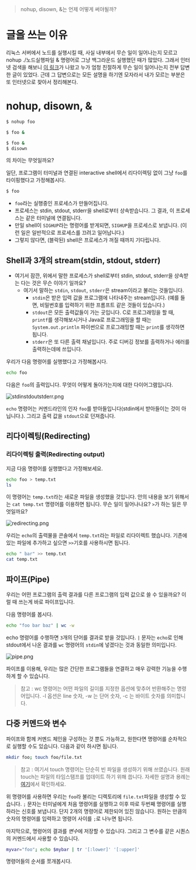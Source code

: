 > nohup, disown, &는 언제 어떻게 써야될까?

# 글을 쓰는 이유

리눅스 서버에서 노드를 실행시킬 때, 사실 내부에서 무슨 일이 일어나는지 모르고 nohup ./노드실행파일 & 명령어로 그냥 백그라운드 실행했던 때가 많았다. 그래서 인터넷 검색을 해보니 [이 링크](https://unix.stackexchange.com/questions/3886/difference-between-nohup-disown-and)가 나왔고 누가 엄청 친절하게 무슨 일이 일어나는지 전부 답변한 글이 있었다. 근데 그 답변으로는 모든 설명을 하기엔 모자라서 내가 모르는 부분은 또 인터넷으로 찾아서 정리해본다.

# nohup, disown, &

```bash
$ nohup foo
```

```bash
$ foo &
```

```bash
$ foo &
$ disown
```

의 차이는 무엇일까요?

일단, 프로그램이 터미널과 연결된 interactive shell에서 리다이렉팅 없이 그냥 `foo`를 타이핑했다고 가정해봅시다.

```bash
$ foo
```

- `foo`라는 실행중인 프로세스가 만들어집니다.
- 프로세스는 stdin, stdout, stderr을 shell로부터 상속받습니다. 그 결과, 이 프로세스는 같은 터미널에 연결됩니다.
- 만일 shell이 `SIGHUP`라는 명령어를 받게되면, `SIGHUP`을 프로세스로 보냅니다. (이런 일은 일반적으로 프로세스를 끄려고 일어납니다.)
- 그렇지 않다면, (블락된) shell은 프로세스가 꺼질 때까지 기다립니다.

## Shell과 3개의 stream(stdin, stdout, stderr)

- 여기서 잠깐, 위에서 말한 프로세스가 shell로부터 stdin, stdout, stderr을 상속받는 다는 것은 무슨 이야기 일까요?
	- 여기서 말하는 `stdin`, `stdout`, `stderr`은 stream이라고 불리는 것들입니다.
    	- `stdin`은 받은 입력 값을 프로그램에 나타내주는 stream입니다. (예를 들면, 비밀번호를 입력하기 위한 프롬프트 같은 것들이 있습니다.)
        - `stdout`은 모든 출력값들이 가는 곳입니다. C로 프로그래밍을 할 때, `printf`를 생각해보시거나 Java로 프로그래밍을 할 때는 `System.out.println` 파이썬으로 프로그래밍할 때는 `print`를 생각하면 됩니다.
        - `stderr`은 또 다른 출력 채널입니다. 주로 디버깅 정보를 출력하거나 에러를 출력하는데에 쓰입니다.

우리가 다음 명령어를 실행했다고 가정해봅시다.

```bash
echo foo
```

다음은 `foo`의 출력입니다. 무엇이 어떻게 돌아가는지에 대한 다이어그램입니다.

![stdinstdoutstderr.png](https://images.velog.io/post-images/jakeseo_me/ecf11ca0-6d70-11e9-8ea3-211446efebf3/stdinstdoutstderr.png)

`echo` 명령어는 커멘드라인의 인자 `foo`를 받아들입니다(stdin에서 받아들이는 것이 아닙니다.). 그리고 출력 값을 `stdout`으로 던져줍니다.

## 리다이렉팅(Redirecting)
### 리다이렉팅 출력(Redirecting output)

지금 다음 명령어를 실행했다고 가정해보세요.

```bash
echo foo > temp.txt
ls
```

이 명령어는 `temp.txt`라는 새로운 파일을 생성했을 것입니다. 안의 내용을 보기 위해서는 `cat temp.txt` 명령어를 이용하면 됩니다. 무슨 일이 일어나나요? `>`가 하는 일은 무엇일까요?

![redirecting.png](https://images.velog.io/post-images/jakeseo_me/b9b41670-6d71-11e9-8ea3-211446efebf3/redirecting.png)

우리는 `echo`의 출력물을 콘솔에서 `temp.txt`라는 파일로 리다이렉트 했습니다. 기존에 있는 파일에 추가하고 싶으면 `>>`기호를 사용하시면 됩니다.

```bash
echo " bar" >> temp.txt
cat temp.txt
```

## 파이프(Pipe)

우리는 어떤 프로그램의 출력 결과를 다른 프로그램의 입력 값으로 쓸 수 있을까요? 이럴 때 쓰는게 바로 파이프입니다.

다음 명령어를 봅시다.

```bash
echo "foo bar baz" | wc -w
```

echo 명령어를 수행하면 `3`개의 단어를 결과로 받을 것입니다. `|` 문자는 `echo`로 인해 stdout에서 나온 결과를 `wc` 명령어의 `stdin`에 넣겠다는 것과 동일한 의미입니다.

![pipe.png](https://images.velog.io/post-images/jakeseo_me/6c167060-6d72-11e9-bebc-8307bd808a6b/pipe.png)

파이프를 이용해, 우리는 많은 간단한 프로그램들을 연결하고 매우 강력한 기능을 수행하게 할 수 있습니다.

> 참고 : wc 명령어는 어떤 파일의 길이를 지정한 옵션에 맞추어 반환해주는 명령어입니다. -l 옵션은 line 숫자, -w 는 단어 숫자, -c 는 바이트 숫자를 의미합니다.

## 다중 커멘드와 변수

파이프와 함께 커멘드 체인을 구성하는 것 뿐도 가능하고, 원한다면 명령어를 순차적으로 실행할 수도 있습니다. 다음과 같이 하시면 됩니다.

```bash
mkdir foo; touch foo/file.txt
```

> 참고 : 여기서 touch 명령어는 단순히 빈 파일을 생성하기 위해 쓰였습니다. 원래 touch는 파일의 타임스탬프를 업데이트 하기 위해 씁니다. 자세한 설명과 용례는 [여기](https://vitux.com/8-common-uses-of-the-linux-touch-command/)에서 확인하세요.

위 명령어를 사용하면 우리는 `foo`라 불리는 디렉토리에 `file.txt`파일을 생성할 수 있습니다. `;` 문자는 터미널에게 처음 명령어를 실행하고 이후 따로 두번째 명령어를 실행하라는 신호를 보냅니다. 단지 2개의 명령어로 제한되어 있진 않습니다. 원하는 만큼의 숫자의 명령어를 입력하고 명령어 사이를 `;`로 나누면 됩니다.

마지막으로, 명령어의 결과를 *변수*에 저장할 수 있습니다. 그리고 그 변수를 같은 시퀀스의 커멘드에서 사용할 수 있습니다.

```bash
myvar="foo"; echo $mybar | tr '[:lower]' '[:upper]'
```

명령어들의 순서를 쪼개봅시다.

